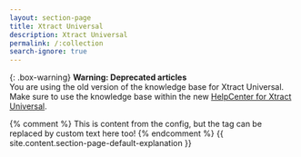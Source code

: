 ```yaml
---
layout: section-page
title: Xtract Universal
description: Xtract Universal
permalink: /:collection
search-ignore: true
---
```


{: .box-warning}
**Warning: Deprecated articles** <br>
You are using the old version of the knowledge base for Xtract Universal.<br>
Make sure to use the knowledge base within the new [HelpCenter for Xtract Universal](https://helpcenter.theobald-software.com/xtract-universal/knowledge-base/).


{% comment %} This is content from the config, but the tag can be replaced by custom text here too! {% endcomment %}
{{ site.content.section-page-default-explanation }}